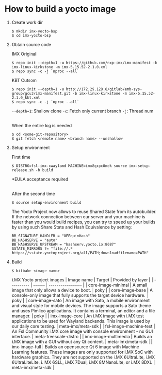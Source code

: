 # How to build a yocto image
1. Create work dir
    ```
    $ mkdir imx-yocto-bsp
    $ cd imx-yocto-bsp
    ```

2. Obtain source code

    IMX Original
    ```
    $ repo init --depth=1 -u https://github.com/nxp-imx/imx-manifest -b imx-linux-kirkstone -m imx-5.15.52-2.1.0.xml
    $ repo sync -c -j `nproc --all`
    ```

    KBT Cutsom
    ```
    $ repo init --depth=1 -u http://172.29.128.8/gitlab/emb-sys-group/gcu3/imx-manifest.git -b imx-linux-kirkstone -m imx-5.15.52-2.1.0_kbt.xml
    $ repo sync -c -j `nproc --all`
    ```
    `--depth=1`: Shallow clone
    `-c`: Fetch only current branch
    `-j`: Thread num

    <br>When the entire log is needed
    ```
    $ cd <some-git-repository>
    $ git fetch <remote name> <branch name> --unshallow
    ```

3. Setup environment

    First time
    ```
    $ DISTRO=fsl-imx-xwayland MACHINE=imx8qxpc0mek source imx-setup-release.sh -b build
    ```
    *EULA acceptance required

    <br>After the second time
    ```
    $ source setup-environment build
    ```

    The Yocto Project now allows to reuse Shared State from its autobuilder. If the network connection between our server and your machine is faster than you would build recipes, you can try to speed up your builds by using such Share State and Hash Equivalence by setting:
    ```
    BB_SIGNATURE_HANDLER = "OEEquivHash"
    BB_HASHSERVE = "auto"
    BB_HASHSERVE_UPSTREAM = "hashserv.yocto.io:8687"
    SSTATE_MIRRORS ?= "file://.* https://sstate.yoctoproject.org/all/PATH;downloadfilename=PATH"
    ```


4. Build
    ```
    $ bitbake <image name>
    ```

    i.MX Yocto project images
    | Image name | Target | Provided by layer |
    | ---------- | ------ | ----------------- |
    | core-image-minimal | A small image that only allows a device to boot. | poky |
    | core-image-base | A console-only image that fully supports the target device hardware. | poky |
    | core-image-sato | An image with Sato, a mobile environment and visual style for mobile devices. The image supports a Sato theme and uses Pimlico applications. It contains a terminal, an editor and a file manager. | poky |
    | imx-image-core | An i.MX image with i.MX test applications to be used for Wayland backends. This image is used by our daily core testing. | meta-imx/meta-sdk |
    | fsl-image-machine-test | An Fsl Community i.MX core image with console environment - no GUI interface. | meta-freescale-distro |
    | imx-image-multimedia | Builds an i.MX image with a GUI without any Qt content. | meta-imx/meta-sdk |
    | imx-image-full | Builds an opensource Qt 6 image with Machine Learning features. These images are only supported for i.MX SoC with hardware graphics. They are not supported on the i.MX 6UltraLite, i.MX 6UltraLiteLite, i. MX 6SLL, i.MX 7Dual, i.MX 8MNanoLite, or i.MX 8DXL | meta-imx/meta-sdk |
